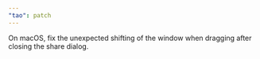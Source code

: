```yaml
---
"tao": patch
---
```


On macOS, fix the unexpected shifting of the window when dragging after closing the share dialog.
